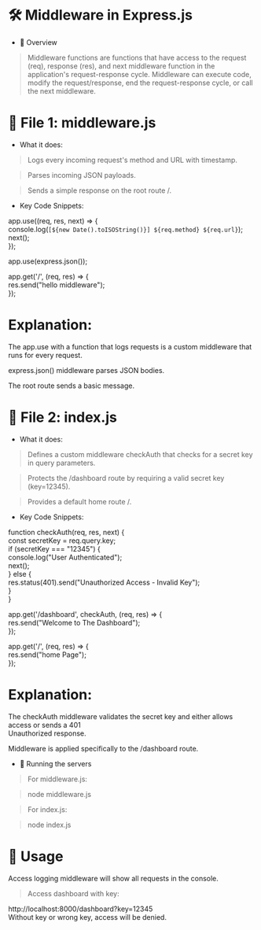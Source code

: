 # 🛠 Middleware in Express.js
* 🔹 Overview
>Middleware functions are functions that have access to the request (req), response (res), and next middleware function in the application's request-response cycle. Middleware can execute code, modify the request/response, end the request-response cycle, or call the next middleware.

# 📂 File 1: middleware.js
* What it does:
>Logs every incoming request's method and URL with timestamp.

>Parses incoming JSON payloads.

>Sends a simple response on the root route /.

* Key Code Snippets:

app.use((req, res, next) => { <br>
  console.log(`[${new Date().toISOString()}] ${req.method} ${req.url}`);<br>
  next();<br>
});<br>

app.use(express.json());<br>

app.get('/', (req, res) => {<br>
  res.send("hello middleware");<br>
});<br>
# Explanation:<br>
The app.use with a function that logs requests is a custom middleware that runs for every request.

express.json() middleware parses JSON bodies.

The root route sends a basic message.

# 📂 File 2: index.js
* What it does:
>Defines a custom middleware checkAuth that checks for a secret key in query parameters.

>Protects the /dashboard route by requiring a valid secret key (key=12345).

>Provides a default home route /.

* Key Code Snippets:

function checkAuth(req, res, next) { <br>
  const secretKey = req.query.key;<br>
  if (secretKey === "12345") {<br>
    console.log("User Authenticated");<br>
    next();<br>
  } else {<br>
    res.status(401).send("Unauthorized Access - Invalid Key");<br>
  }<br>
}<br>

app.get('/dashboard', checkAuth, (req, res) => {<br>
  res.send("Welcome to The Dashboard");<br>
});<br>

app.get('/', (req, res) => {<br>
  res.send("home Page");<br>
});<br>
# Explanation:
The checkAuth middleware validates the secret key and either allows access or sends a 401 <br>Unauthorized response.

Middleware is applied specifically to the /dashboard route.<br>

* 🚀 Running the servers<br>
>For middleware.js:<br>

>node middleware.js<br>

>For index.js:<br>

>node index.js<br>
# 📌 Usage
Access logging middleware will show all requests in the console.<br>

>Access dashboard with key:<br>


http://localhost:8000/dashboard?key=12345<br>
Without key or wrong key, access will be denied.